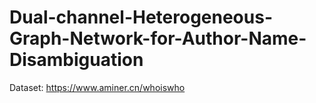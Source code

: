 # Dual-channel-Heterogeneous-Graph-Network-for-Author-Name-Disambiguation
Dataset: https://www.aminer.cn/whoiswho
